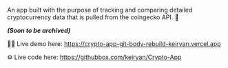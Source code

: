 An app built with the purpose of tracking and comparing detailed cryptocurrency data that is pulled from the coingecko API. 👀

_**(Soon to be archived)**_

👨‍💻 Live demo here: https://crypto-app-git-body-rebuild-keiryan.vercel.app

⚙️ Live code here: https://githubbox.com/keiryan/Crypto-App
